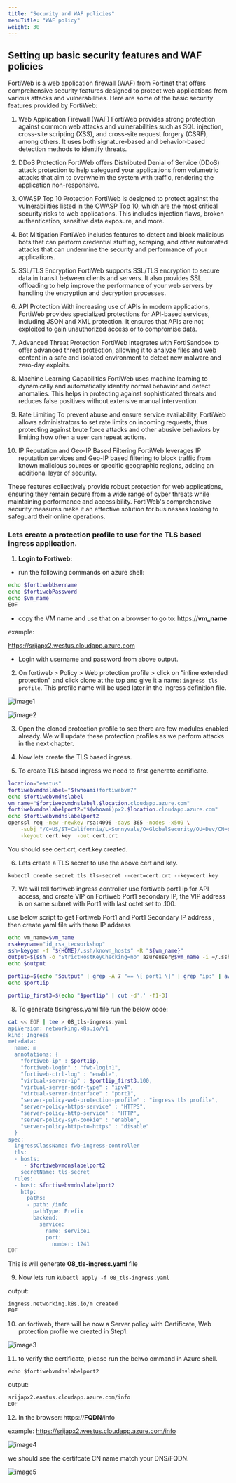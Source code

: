 ```yaml
---
title: "Security and WAF policies"
menuTitle: "WAF policy"
weight: 30
---
```


## Setting up basic security features and WAF policies

FortiWeb is a web application firewall (WAF) from Fortinet that offers comprehensive security features designed to protect web applications from various attacks and vulnerabilities. Here are some of the basic security features provided by FortiWeb:

1. Web Application Firewall (WAF)
FortiWeb provides strong protection against common web attacks and vulnerabilities such as SQL injection, cross-site scripting (XSS), and cross-site request forgery (CSRF), among others. It uses both signature-based and behavior-based detection methods to identify threats.

2. DDoS Protection
FortiWeb offers Distributed Denial of Service (DDoS) attack protection to help safeguard your applications from volumetric attacks that aim to overwhelm the system with traffic, rendering the application non-responsive.

3. OWASP Top 10 Protection
FortiWeb is designed to protect against the vulnerabilities listed in the OWASP Top 10, which are the most critical security risks to web applications. This includes injection flaws, broken authentication, sensitive data exposure, and more.

4. Bot Mitigation
FortiWeb includes features to detect and block malicious bots that can perform credential stuffing, scraping, and other automated attacks that can undermine the security and performance of your applications.

5. SSL/TLS Encryption
FortiWeb supports SSL/TLS encryption to secure data in transit between clients and servers. It also provides SSL offloading to help improve the performance of your web servers by handling the encryption and decryption processes.

6. API Protection
With increasing use of APIs in modern applications, FortiWeb provides specialized protections for API-based services, including JSON and XML protection. It ensures that APIs are not exploited to gain unauthorized access or to compromise data.

7. Advanced Threat Protection
FortiWeb integrates with FortiSandbox to offer advanced threat protection, allowing it to analyze files and web content in a safe and isolated environment to detect new malware and zero-day exploits.

8. Machine Learning Capabilities
FortiWeb uses machine learning to dynamically and automatically identify normal behavior and detect anomalies. This helps in protecting against sophisticated threats and reduces false positives without extensive manual intervention.

9. Rate Limiting
To prevent abuse and ensure service availability, FortiWeb allows administrators to set rate limits on incoming requests, thus protecting against brute force attacks and other abusive behaviors by limiting how often a user can repeat actions.

10. IP Reputation and Geo-IP Based Filtering
FortiWeb leverages IP reputation services and Geo-IP based filtering to block traffic from known malicious sources or specific geographic regions, adding an additional layer of security.

These features collectively provide robust protection for web applications, ensuring they remain secure from a wide range of cyber threats while maintaining performance and accessibility. FortiWeb's comprehensive security measures make it an effective solution for businesses looking to safeguard their online operations.

### Lets create a protection profile to use for the TLS based ingress application.

1. **Login to Fortiweb:**

- run the following commands on azure shell:

```bash
echo $fortiwebUsername
echo $fortiwebPassword
echo $vm_name
EOF
```

- copy the VM name and use that on a browser to go to: https://**vm_name** 

example: 

https://srijapx2.westus.cloudapp.azure.com

- Login with username and password from above output. 

2. On fortiweb > Policy > Web protection profile > click on "inline extended protection" and click clone at the top and give it a name: ```ingress tls profile```. This profile name will be used later in the Ingress definition file. 

![image1](../images/fwebprotection.png)

![image2](../images/fwebprotection2.png)

3. Open the cloned protection profile to see there are few modules enabled already. We will update these protection profiles as we perform attacks in the next chapter. 

4. Now lets create the TLS based ingress. 

5. To create TLS based ingress we need to first generate certificate. 

```bash
location="eastus"
fortiwebvmdnslabel="$(whoami)fortiwebvm7"
echo $fortiwebvmdnslabel
vm_name="$fortiwebvmdnslabel.$location.cloudapp.azure.com"
fortiwebvmdnslabelport2="$(whoami)px2.$location.cloudapp.azure.com"
echo $fortiwebvmdnslabelport2
openssl req -new -newkey rsa:4096 -days 365 -nodes -x509 \
    -subj "/C=US/ST=California/L=Sunnyvale/O=GlobalSecurity/OU=Dev/CN=$fortiwebvmdnslabelport2" \
    -keyout cert.key  -out cert.crt
```
You should see cert.crt, cert.key created.

6. Lets create a TLS secret to use the above cert and key.

```kubectl create secret tls tls-secret --cert=cert.crt --key=cert.key```

7. We will tell fortiweb ingress controller use fortiweb port1 ip for API access, and create VIP on Fortiweb Port1 secondary IP, the VIP address is on same subnet with Port1 with last octet set to .100.

use below script to get Fortiweb Port1 and Port1 Secondary IP address , then create yaml file with these IP address

```bash
echo vm_name=$vm_name
rsakeyname="id_rsa_tecworkshop"
ssh-keygen -f "${HOME}/.ssh/known_hosts" -R "${vm_name}" 
output=$(ssh -o "StrictHostKeyChecking=no" azureuser@$vm_name -i ~/.ssh/$rsakeyname 'get system interface')
echo $output

port1ip=$(echo "$output" | grep -A 7 "== \[ port1 \]" | grep "ip:" | awk '{print $2}' | cut -d'/' -f1)
echo $port1ip

port1ip_first3=$(echo "$port1ip" | cut -d'.' -f1-3)
```

8.  To generate tlsingress.yaml file run the below code:

```bash
cat << EOF | tee > 08_tls-ingress.yaml 
apiVersion: networking.k8s.io/v1
kind: Ingress
metadata:
  name: m
  annotations: {
    "fortiweb-ip" : $port1ip,    
    "fortiweb-login" : "fwb-login1",  
    "fortiweb-ctrl-log" : "enable",
    "virtual-server-ip" : $port1ip_first3.100, 
    "virtual-server-addr-type" : "ipv4",
    "virtual-server-interface" : "port1",
    "server-policy-web-protection-profile" : "ingress tls profile",
    "server-policy-https-service" : "HTTPS",
    "server-policy-http-service" : "HTTP",
    "server-policy-syn-cookie" : "enable",
    "server-policy-http-to-https" : "disable"
  }
spec:
  ingressClassName: fwb-ingress-controller
  tls:
  - hosts: 
     - $fortiwebvmdnslabelport2
    secretName: tls-secret
  rules:
  - host: $fortiwebvmdnslabelport2
    http:
      paths:
      - path: /info
        pathType: Prefix
        backend:
          service:
            name: service1
            port:
              number: 1241
EOF
```

This is will generate **08_tls-ingress.yaml** file

9. Now lets run ```kubectl apply -f 08_tls-ingress.yaml```

output:

```bash
ingress.networking.k8s.io/m created
EOF
```

10. on fortiweb, there will be now a Server policy with Certificate, Web protection profile we created in Step1. 

![image3](../images/fweb3.png)

11. to verify the certificate, please run the belwo ommand in Azure shell. 

```echo $fortiwebvmdnslabelport2```

output:

```bash
srijapx2.eastus.cloudapp.azure.com/info
EOF
```

12. In the browser: https://**FQDN**/info

example: https://srijapx2.westus.cloudapp.azure.com/info


![image4](../images/cert.png)


we should see the certifcate CN name match your DNS/FQDN.

![image5](../images/ceert2.png)
